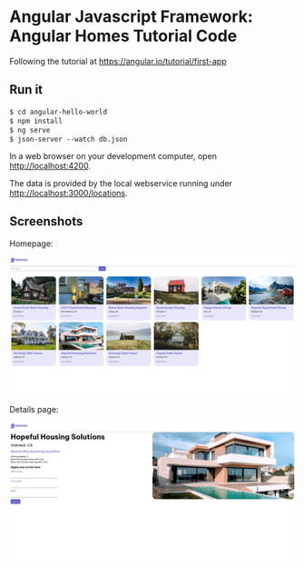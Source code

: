 # Angular Javascript Framework: Angular Homes Tutorial Code

Following the tutorial at <https://angular.io/tutorial/first-app>

## Run it

```
$ cd angular-hello-world
$ npm install
$ ng serve
$ json-server --watch db.json
```

In a web browser on your development computer, open <http://localhost:4200>.

The data is provided by the local webservice running under <http://localhost:3000/locations>.

## Screenshots

Homepage:

![Homes housing location application homepage](./angular-homes-final-01.png)

Details page:

![Homes housing location application details](./angular-homes-final-02.png)